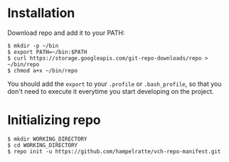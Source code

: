 Installation
=========================

Download repo and add it to your PATH:

```
$ mkdir -p ~/bin
$ export PATH=~/bin:$PATH
$ curl https://storage.googleapis.com/git-repo-downloads/repo > ~/bin/repo
$ chmod a+x ~/bin/repo
```
You should add the ```export``` to your ```.profile``` or ```.bash_profile```, so that you don't need to execute
it everytime you start developing on the project.


Initializing repo
=========================
```
$ mkdir WORKING_DIRECTORY
$ cd WORKING_DIRECTORY
$ repo init -u https://github.com/hampelratte/vch-repo-manifest.git
```